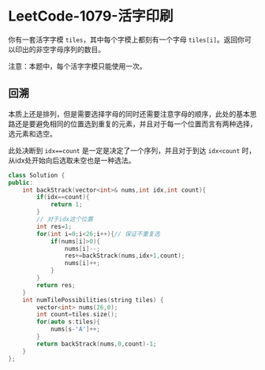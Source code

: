 # LeetCode-1079-活字印刷

你有一套活字字模 `tiles`，其中每个字模上都刻有一个字母 `tiles[i]`。返回你可以印出的非空字母序列的数目。

注意：本题中，每个活字字模只能使用一次。

## 回溯

本质上还是排列，但是需要选择字母的同时还需要注意字母的顺序，此处的基本思路还是要避免相同的位置选到重复的元素，并且对于每一个位置而言有两种选择，选元素和选空。

此处决断到 `idx==count` 是一定是决定了一个序列，并且对于到达 `idx<count` 时，从idx处开始向后选取未空也是一种选法。

```C++
class Solution {
public:
    int backStrack(vector<int>& nums,int idx,int count){
        if(idx==count){
            return 1;
        }
        // 对于idx这个位置
        int res=1;
        for(int i=0;i<26;i++){// 保证不重复选
            if(nums[i]>0){
                nums[i]--;
                res+=backStrack(nums,idx+1,count);
                nums[i]++;
            }
        }
        return res;
    }
    int numTilePossibilities(string tiles) {
        vector<int> nums(26,0);
        int count=tiles.size();
        for(auto s:tiles){
            nums[s-'A']++;
        }
        return backStrack(nums,0,count)-1;
    }
};
```
